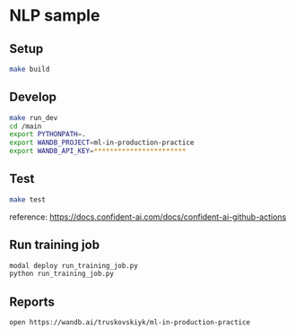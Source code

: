 # NLP sample

## Setup

```bash
make build
```

## Develop

```bash
make run_dev
cd /main
export PYTHONPATH=.
export WANDB_PROJECT=ml-in-production-practice
export WANDB_API_KEY=***********************
```

## Test

```bash
make test
```

reference: https://docs.confident-ai.com/docs/confident-ai-github-actions

## Run training job

```bash
modal deploy run_training_job.py
python run_training_job.py
```

## Reports

```bash
open https://wandb.ai/truskovskiyk/ml-in-production-practice
```
